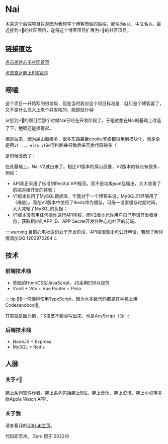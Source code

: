# Nai <Badge type="warning" text="Beta" /><Badge text="v2.0.1" />
本来这个后端项目只是因为我想写个博客而做的后端，起名为`Nai`，中文名`奈`。最近接到⚡️🦁️的社区项目，遂将这个博客项目扩展为⚡️🦁️的社区项目。

## 链接直达
[点击直达心电社区首页](https://light.xhhzs.cn) <Badge type="warning" text="Beta" />

[点击直达腕上B站官网](https://watchbili.com) <Badge text="正式版官网网址" />

## 唠嗑

这个项目一开始写的很垃圾，但是当时我对这个项目标准是：就只是个博客罢了，又不是什么高大上来个并发啥的，能跑就行😂  

从接到⚡️🦁️的项目后那个时候Nai已经在开发阶段了，于是就想在Nai的基础上改造了下，勉强还能撑得起。

但是后来，因为屎山超级多，很多东西甚至cookie鉴权都没用到模块化，而是全是用`if ... else if`进行判断😂导致后来冗余代码贼多（  

是时候改改了！

在此基础上，Nai V2就出来了。相比V1版本的屎山层叠，V2版本的特点有很多，例如：
* API真正采用了标准的Restful API规范，而不是垃圾json乱输出，大大改善了前端对接开发的体验；
* V1版本仅用了MySQL数据库，毕竟对于一个博客来说，MySQL已经够用了（确信）。而在V2版本中使用了Redis作为缓存，可统一设置缓存过期时间，大大减轻了MySQL的负担；
* V1版本没有用任何操作进行API鉴权，而V2版本允许用户自己申请开发者身份，获取相应的APP ID、APP Secret开发各种心电社区的前端。

::: warning
目前心电社区仍处于开发阶段，API权限暂未可公开申请，若想了解详情请加QQ 1203970284
:::

## 技术

### 前端技术栈
* 基础的Html/CSS/JavaScript，JS采用ES6以规范
* Vue3 + Vite + Vue Router + Pinia

::: tip
BB一句懒得使用TypeScript，因为大多数代码都是在手机上用Codesandbox撸。  


其实就是因为懒，TS技艺不精😋写出来，也是AnyScript（😏
:::

### 后端技术栈
* NodeJS + Express
* MySQL + Redis

## 人脉

### 关于⚡️🦁️

腕上系列软件作者。腕上系列包括腕上B站、腕上音乐、腕上资讯、腕上小说等多款Apple Watch APP。

### 关于我

请查看我的[GitHub主页](http://github.com/groupguanfang)。


代码即艺术。 
Zero 撰于 2022/9